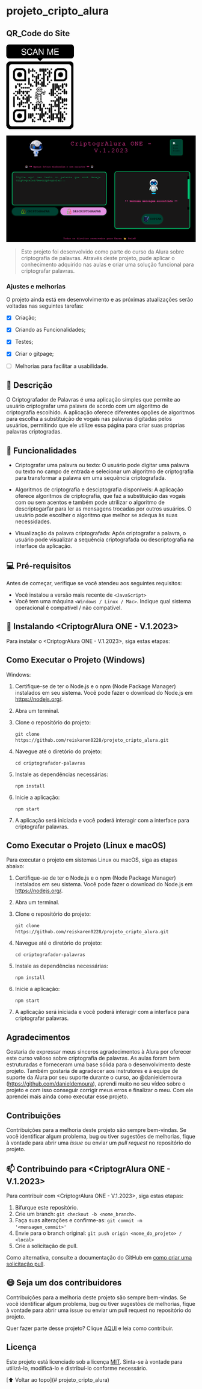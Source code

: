 # projeto_cripto_alura

## **QR_Code do Site**
![riptogrAlura ONE](img/qrcode_criptoalura.png)

<img src="img/imagem_projeto.png" alt="Imagem do Projeto">

> Este projeto foi desenvolvido como parte do curso da Alura sobre criptografia de palavras. Através deste projeto, pude aplicar o conhecimento adquirido nas aulas e criar uma solução funcional para criptografar palavras.

### Ajustes e melhorias

O projeto ainda está em desenvolvimento e as próximas atualizações serão voltadas nas seguintes tarefas:

- [x] Criação;
- [x] Criando as Funcionalidades;
- [x] Testes;
- [x] Criar o gitpage;
- [ ] Melhorias para facilitar a usabilidade.


## 📕 Descrição

O Criptografador de Palavras é uma aplicação simples que permite ao usuário criptografar uma palavra de acordo com um algoritmo de criptografia escolhido. A aplicação oferece diferentes opções de algoritmos para escolha a substituição de vogais nas palavras digitadas pelos usuários, permitindo que ele utilize essa página para criar suas próprias palavras criptogradas.

## 📝 Funcionalidades

* Criptografar uma palavra ou texto: O usuário pode digitar uma palavra ou texto no campo de entrada e selecionar um algoritmo de criptografia para transformar a palavra em uma sequência criptografada.

* Algoritmos de criptografia e desciptografia disponíveis: A aplicação oferece algoritmos de criptografia, que faz a substituição das vogais com ou sem acentos e também pode utrilizar o algoritmo de descriptogarfar para ler as mensagens trocadas por outros usuários. O usuário pode escolher o algoritmo que melhor se adequa às suas necessidades.

* Visualização da palavra criptografada: Após criptografar a palavra, o usuário pode visualizar a sequência criptografada ou descriptografia na interface da aplicação.

## 💻 Pré-requisitos

Antes de começar, verifique se você atendeu aos seguintes requisitos:
<!---Estes são apenas requisitos de exemplo. Adicionar, duplicar ou remover conforme necessário--->
* Você instalou a versão mais recente de `<JavaScript>`
* Você tem uma máquina `<Windows / Linux / Mac>`. Indique qual sistema operacional é compatível / não compatível.

## 🚀 Instalando <CriptogrAlura ONE - V.1.2023>

Para instalar o <CriptogrAlura ONE - V.1.2023>, siga estas etapas:

## Como Executar o Projeto (Windows)

Windows:

1. Certifique-se de ter o Node.js e o npm (Node Package Manager) instalados em seu sistema. Você pode fazer o download do Node.js em https://nodejs.org/.

2. Abra um terminal.

3. Clone o repositório do projeto:

   ```
   git clone  https://github.com/reiskaren0228/projeto_cripto_alura.git
   ```

4. Navegue até o diretório do projeto:

   ```
   cd criptografador-palavras
   ```

5. Instale as dependências necessárias:

   ```
   npm install
   ```

6. Inicie a aplicação:

   ```
   npm start
   ```

7. A aplicação será iniciada e você poderá interagir com a interface para criptografar palavras.

## Como Executar o Projeto (Linux e macOS)

Para executar o projeto em sistemas Linux ou macOS, siga as etapas abaixo:

1. Certifique-se de ter o Node.js e o npm (Node Package Manager) instalados em seu sistema. Você pode fazer o download do Node.js em https://nodejs.org/.

2. Abra um terminal.

3. Clone o repositório do projeto:

   ```
   git clone  https://github.com/reiskaren0228/projeto_cripto_alura.git
   ```

4. Navegue até o diretório do projeto:

   ```
   cd criptografador-palavras
   ```

5. Instale as dependências necessárias:

   ```
   npm install
   ```

6. Inicie a aplicação:

   ```
   npm start
   ```

7. A aplicação será iniciada e você poderá interagir com a interface para criptografar palavras.

## Agradecimentos

Gostaria de expressar meus sinceros agradecimentos à Alura por oferecer este curso valioso sobre criptografia de palavras. As aulas foram bem estruturadas e forneceram uma base sólida para o desenvolvimento deste projeto. Também gostaria de agradecer aos instrutores e à equipe de suporte da Alura por seu suporte durante o curso, ao @danieldemoura (https://github.com/danieldemoura), aprendi muito no seu vídeo sobre o projeto e com isso conseguir corrigir meus erros e finalizar o meu. Com  ele aprendei mais ainda como executar esse projeto.

## Contribuições

Contribuições para a melhoria deste projeto são sempre bem-vindas. Se você identificar algum problema, bug ou tiver sugestões de melhorias, fique à vontade para abrir uma *issue* ou enviar um *pull request* no repositório do projeto.

## 📫 Contribuindo para <CriptogrAlura ONE - V.1.2023>

Para contribuir com <CriptogrAlura ONE - V.1.2023>, siga estas etapas:

1. Bifurque este repositório.
2. Crie um branch: `git checkout -b <nome_branch>`.
3. Faça suas alterações e confirme-as: `git commit -m '<mensagem_commit>'`
4. Envie para o branch original: `git push origin <nome_do_projeto> / <local>`
5. Crie a solicitação de pull.

Como alternativa, consulte a documentação do GitHub em [como criar uma solicitação pull](https://help.github.com/en/github/collaborating-with-issues-and-pull-requests/creating-a-pull-request).

## 😄 Seja um dos contribuidores<br>

Contribuições para a melhoria deste projeto são sempre bem-vindas. Se você identificar algum problema, bug ou tiver sugestões de melhorias, fique à vontade para abrir uma issue ou enviar um pull request no repositório do projeto.

Quer fazer parte desse projeto? Clique [AQUI](CONTRIBUTING.md) e leia como contribuir.

## Licença

Este projeto está licenciado sob a licença [MIT](https://opensource.org/licenses/MIT). Sinta-se à vontade para utilizá-lo, modificá-lo e distribuí-lo conforme necessário.


[⬆ Voltar ao topo](# projeto_cripto_alura)<br>

